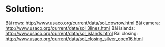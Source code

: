 # Solution:
Bài rows: http://www.usaco.org/current/data/sol_cowrow.html
Bài camera: http://www.usaco.org/current/data/sol_3lines.html
Bài islands: http://www.usaco.org/current/data/sol_islands.html
Bài closing: http://www.usaco.org/current/data/sol_closing_silver_open16.html

